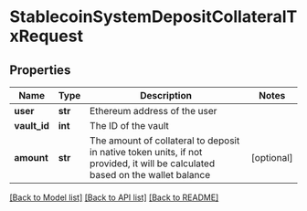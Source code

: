 # StablecoinSystemDepositCollateralTxRequest

## Properties
Name | Type | Description | Notes
------------ | ------------- | ------------- | -------------
**user** | **str** | Ethereum address of the user | 
**vault_id** | **int** | The ID of the vault | 
**amount** | **str** | The amount of collateral to deposit in native token units, if not provided, it will be calculated based on the wallet balance | [optional] 

[[Back to Model list]](../README.md#documentation-for-models) [[Back to API list]](../README.md#documentation-for-api-endpoints) [[Back to README]](../README.md)


